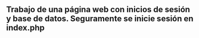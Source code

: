Trabajo de una página web con inicios de sesión y base de datos.
Seguramente se inicie sesión en index.php
-------------------------------------------------------------------
